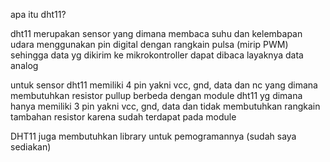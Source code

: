 apa itu dht11?

dht11 merupakan sensor yang dimana membaca suhu dan kelembapan udara menggunakan pin digital dengan rangkain pulsa (mirip PWM) sehingga data yg dikirim ke mikrokontroller dapat dibaca layaknya data analog

untuk sensor dht11 memiliki 4 pin yakni vcc, gnd, data dan nc yang dimana membutuhkan resistor pullup berbeda dengan module dht11 yg dimana hanya memiliki 3 pin yakni vcc, gnd, data dan tidak membutuhkan rangkain tambahan resistor karena sudah terdapat pada module

DHT11 juga membutuhkan library untuk pemogramannya (sudah saya sediakan)
